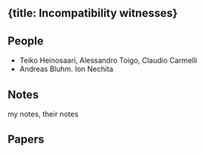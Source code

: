 {title: Incompatibility witnesses}
---

## People

* Teiko Heinosaari, Alessandro Toigo, Claudio Carmelli
* Andreas Bluhm. Ion Nechita

## Notes
my notes, their notes

## Papers